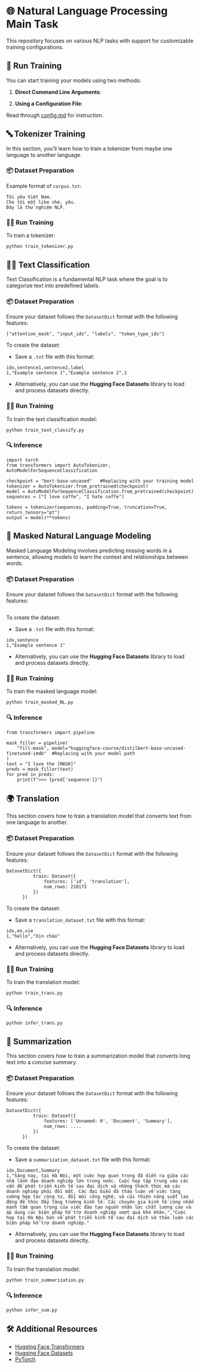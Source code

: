 # 🌐 Natural Language Processing Main Task


This repository focuses on various NLP tasks with support for customizable training configurations.


## 🚀 Run Training

  You can start training your models using two methods:

1. **Direct Command Line Arguments**: 
  
2. **Using a Configuration File**: 

  Read through [config.md](https://github.com/vuongminh1907/Natural-Language-Processing-Main-Task/blob/main/docs/config.md) for instruction.

## 🔤 Tokenizer Training
In this section, you'll learn how to train a tokenizer from maybe one language to another language.
### 📦 Dataset Preparation
Example format of `corpus.txt`:
```
Tôi yêu Việt Nam.
Cho tôi một like nhé, yêu.
Đây là thử nghiệm NLP.
```
### 🏃‍♂️ Run Training
To train a tokenizer:
```
python train_tokenizer.py
```
## 🧑‍💻 Text Classification
Text Classification is a fundamental NLP task where the goal is to categorize text into predefined labels.


### 📦 Dataset Preparation

  Ensure your dataset follows the `DatasetDict` format with the following features:
  ```
  ["attention_mask", "input_ids", "labels", "token_type_ids"]
  ```

To create the dataset:
- Save a `.txt` file with this format:
```
idx,sentence1,sentence2,label
1,"Example sentence 1","Example sentence 2",1
```
- Alternatively, you can use the **Hugging Face Datasets** library to load and process datasets directly.

### 🏃‍♂️ Run Training
To train the text classification model:
```
python train_text_classify.py
```
### 🔍 Inference
```
import torch
from transformers import AutoTokenizer, AutoModelForSequenceClassification

checkpoint = "bert-base-uncased"   #Replacing with your training model
tokenizer = AutoTokenizer.from_pretrained(checkpoint)
model = AutoModelForSequenceClassification.from_pretrained(checkpoint)
sequences = ["I love coffe", "I hate coffe"]

tokens = tokenizer(sequences, padding=True, truncation=True, return_tensors="pt")
output = model(**tokens)
```

## 📝 Masked Natural Language Modeling
Masked Language Modeling involves predicting missing words in a sentence, allowing models to learn the context and relationships between words.

### 📦 Dataset Preparation

  Ensure your dataset follows the `DatasetDict` format with the following features:
  ```
  
  ```

To create the dataset:
- Save a `.txt` file with this format:
```
idx,sentence
1,"Example sentence 1"
```
- Alternatively, you can use the **Hugging Face Datasets** library to load and process datasets directly.

### 🏃‍♂️ Run Training
To train the masked language model:
```
python train_masked_NL.py
```
### 🔍 Inference
```
from transformers import pipeline

mask_filler = pipeline(
    "fill-mask", model="huggingface-course/distilbert-base-uncased-finetuned-imdb"  #Replacing with your model path 
)
text = "I love the [MASK]"
preds = mask_filler(text)
for pred in preds:
    print(f">>> {pred['sequence']}")
```

## 🌍 Translation
This section covers how to train a translation model that converts text from one language to another.

### 📦 Dataset Preparation

  Ensure your dataset follows the `DatasetDict` format with the following features:
  ```
  DatasetDict({
            train: Dataset({
                features: ['id', 'translation'],
                num_rows: 210173
            })
        })
  ```

To create the dataset:
- Save a `translation_dataset.txt` file with this format:
```
idx,en,vie
1,"hello","Xin chào"
```
- Alternatively, you can use the **Hugging Face Datasets** library to load and process datasets directly.

### 🏃‍♂️ Run Training
To train the translation model:
```
python train_trans.py
```
### 🔍 Inference
```
python infer_trans.py
```

## 📝 Summarization
This section covers how to train a summarization model that converts long text into a concise summary.

### 📦 Dataset Preparation

  Ensure your dataset follows the `DatasetDict` format with the following features:
  ```
  DatasetDict({
            train: Dataset({
                features: ['Unnamed: 0', 'Document', 'Summary'],
                num_rows: ....
            })
        })
  ```

To create the dataset:
- Save a `summarization_dataset.txt` file with this format:
```
idx,Document,Summary
1,"Sáng nay, tại Hà Nội, một cuộc họp quan trọng đã diễn ra giữa các nhà lãnh đạo doanh nghiệp lớn trong nước. Cuộc họp tập trung vào các vấn đề phát triển kinh tế sau đại dịch và những thách thức mà các doanh nghiệp phải đối mặt. Các đại biểu đã thảo luận về việc tăng cường hợp tác công tư, đổi mới công nghệ, và cải thiện năng suất lao động để thúc đẩy tăng trưởng kinh tế. Các chuyên gia kinh tế cũng nhấn mạnh tầm quan trọng của việc đào tạo nguồn nhân lực chất lượng cao và áp dụng các biện pháp hỗ trợ doanh nghiệp vượt qua khó khăn.","Cuộc họp tại Hà Nội bàn về phát triển kinh tế sau đại dịch và thảo luận các biện pháp hỗ trợ doanh nghiệp."

```
- Alternatively, you can use the **Hugging Face Datasets** library to load and process datasets directly.

### 🏃‍♂️ Run Training
To train the translation model:
```
python train_summarization.py
```
### 🔍 Inference
```
python infer_sum.py
```


## 🛠️ Additional Resources

- [Hugging Face Transformers](https://huggingface.co/docs/transformers)
- [Hugging Face Datasets](https://huggingface.co/docs/datasets)
- [PyTorch](https://pytorch.org/)



